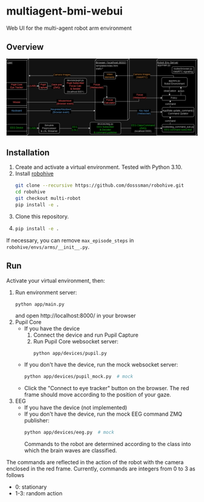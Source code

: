 # multiagent-bmi-webui
Web UI for the multi-agent robot arm environment

## Overview
![overview image](assets/overview.png)


## Installation
1. Create and activate a virtual environment. Tested with Python 3.10.
2. Install [robohive](https://github.com/dosssman/robohive/tree/multi-robot)
    ```bash
    git clone --recursive https://github.com/dosssman/robohive.git
    cd robohive
    git checkout multi-robot
    pip install -e .
    ```
3. Clone this repository.
4. 
    ```bash
    pip install -e .
    ```

If necessary, you can remove `max_episode_steps` in `robohive/envs/arms/__init__.py`.


## Run
Activate your virtual environment, then:
1. Run environment server:
    ```bash
    python app/main.py
    ```
    and open http://localhost:8000/ in your browser
2. Pupil Core
    - If you have the device
        1. Connect the device and run Pupil Capture
        2. Run Pupil Core websocket server:
            ```
            python app/devices/pupil.py
            ```
    - If you don't have the device, run the mock websocket server:
        ```bash
        python app/devices/pupil_mock.py  # mock
        ```
    - Click the "Connect to eye tracker" button on the browser.
      The red frame should move according to the position of your gaze.
3. EEG
    - If you have the device
        (not implemented)
    - If you don't have the device, run the mock EEG command ZMQ publisher:
        ```bash
        python app/devices/eeg.py  # mock
        ```
      Commands to the robot are determined according to the class into which the brain waves are classified.

The commands are reflected in the action of the robot with the camera enclosed in the red frame.
Currently, commands are integers from 0 to 3 as follows
- 0: stationary
- 1-3: random action
